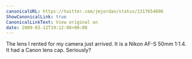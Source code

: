 ```yaml
---
canonicalURL: https://twitter.com/jmjordan/status/1317654096
ShowCanonicalLink: true
CanonicalLinkText: View original on
date: 2009-03-12T19:12:08+00:00
---
```

The lens I rented for my camera just arrived. It is a Nikon AF-S 50mm 1:1.4. It had a Canon lens cap. Seriously?